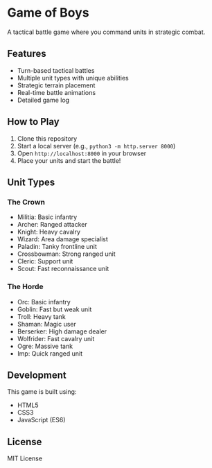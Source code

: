 # Game of Boys

A tactical battle game where you command units in strategic combat.

## Features
- Turn-based tactical battles
- Multiple unit types with unique abilities
- Strategic terrain placement
- Real-time battle animations
- Detailed game log

## How to Play
1. Clone this repository
2. Start a local server (e.g., `python3 -m http.server 8000`)
3. Open `http://localhost:8000` in your browser
4. Place your units and start the battle!

## Unit Types

### The Crown
- Militia: Basic infantry
- Archer: Ranged attacker
- Knight: Heavy cavalry
- Wizard: Area damage specialist
- Paladin: Tanky frontline unit
- Crossbowman: Strong ranged unit
- Cleric: Support unit
- Scout: Fast reconnaissance unit

### The Horde
- Orc: Basic infantry
- Goblin: Fast but weak unit
- Troll: Heavy tank
- Shaman: Magic user
- Berserker: High damage dealer
- Wolfrider: Fast cavalry unit
- Ogre: Massive tank
- Imp: Quick ranged unit

## Development
This game is built using:
- HTML5
- CSS3
- JavaScript (ES6)

## License
MIT License 